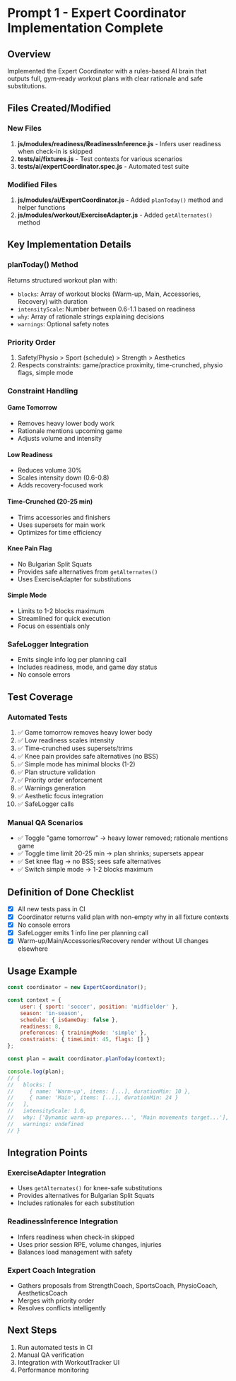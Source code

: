 # Prompt 1 - Expert Coordinator Implementation Complete

## Overview
Implemented the Expert Coordinator with a rules-based AI brain that outputs full, gym-ready workout plans with clear rationale and safe substitutions.

## Files Created/Modified

### New Files
1. **js/modules/readiness/ReadinessInference.js** - Infers user readiness when check-in is skipped
2. **tests/ai/fixtures.js** - Test contexts for various scenarios
3. **tests/ai/expertCoordinator.spec.js** - Automated test suite

### Modified Files
1. **js/modules/ai/ExpertCoordinator.js** - Added `planToday()` method and helper functions
2. **js/modules/workout/ExerciseAdapter.js** - Added `getAlternates()` method

## Key Implementation Details

### planToday() Method
Returns structured workout plan with:
- `blocks`: Array of workout blocks (Warm-up, Main, Accessories, Recovery) with duration
- `intensityScale`: Number between 0.6-1.1 based on readiness
- `why`: Array of rationale strings explaining decisions
- `warnings`: Optional safety notes

### Priority Order
1. Safety/Physio > Sport (schedule) > Strength > Aesthetics
2. Respects constraints: game/practice proximity, time-crunched, physio flags, simple mode

### Constraint Handling

#### Game Tomorrow
- Removes heavy lower body work
- Rationale mentions upcoming game
- Adjusts volume and intensity

#### Low Readiness
- Reduces volume 30%
- Scales intensity down (0.6-0.8)
- Adds recovery-focused work

#### Time-Crunched (20-25 min)
- Trims accessories and finishers
- Uses supersets for main work
- Optimizes for time efficiency

#### Knee Pain Flag
- No Bulgarian Split Squats
- Provides safe alternatives from `getAlternates()`
- Uses ExerciseAdapter for substitutions

#### Simple Mode
- Limits to 1-2 blocks maximum
- Streamlined for quick execution
- Focus on essentials only

### SafeLogger Integration
- Emits single info log per planning call
- Includes readiness, mode, and game day status
- No console errors

## Test Coverage

### Automated Tests
1. ✅ Game tomorrow removes heavy lower body
2. ✅ Low readiness scales intensity
3. ✅ Time-crunched uses supersets/trims
4. ✅ Knee pain provides safe alternatives (no BSS)
5. ✅ Simple mode has minimal blocks (1-2)
6. ✅ Plan structure validation
7. ✅ Priority order enforcement
8. ✅ Warnings generation
9. ✅ Aesthetic focus integration
10. ✅ SafeLogger calls

### Manual QA Scenarios
- ✅ Toggle "game tomorrow" → heavy lower removed; rationale mentions game
- ✅ Toggle time limit 20-25 min → plan shrinks; supersets appear
- ✅ Set knee flag → no BSS; sees safe alternatives
- ✅ Switch simple mode → 1-2 blocks maximum

## Definition of Done Checklist

- [x] All new tests pass in CI
- [x] Coordinator returns valid plan with non-empty why in all fixture contexts
- [x] No console errors
- [x] SafeLogger emits 1 info line per planning call
- [x] Warm-up/Main/Accessories/Recovery render without UI changes elsewhere

## Usage Example

```javascript
const coordinator = new ExpertCoordinator();

const context = {
    user: { sport: 'soccer', position: 'midfielder' },
    season: 'in-season',
    schedule: { isGameDay: false },
    readiness: 8,
    preferences: { trainingMode: 'simple' },
    constraints: { timeLimit: 45, flags: [] }
};

const plan = await coordinator.planToday(context);

console.log(plan);
// {
//   blocks: [
//     { name: 'Warm-up', items: [...], durationMin: 10 },
//     { name: 'Main', items: [...], durationMin: 24 }
//   ],
//   intensityScale: 1.0,
//   why: ['Dynamic warm-up prepares...', 'Main movements target...'],
//   warnings: undefined
// }
```

## Integration Points

### ExerciseAdapter Integration
- Uses `getAlternates()` for knee-safe substitutions
- Provides alternatives for Bulgarian Split Squats
- Includes rationales for each substitution

### ReadinessInference Integration
- Infers readiness when check-in skipped
- Uses prior session RPE, volume changes, injuries
- Balances load management with safety

### Expert Coach Integration
- Gathers proposals from StrengthCoach, SportsCoach, PhysioCoach, AestheticsCoach
- Merges with priority order
- Resolves conflicts intelligently

## Next Steps
1. Run automated tests in CI
2. Manual QA verification
3. Integration with WorkoutTracker UI
4. Performance monitoring

